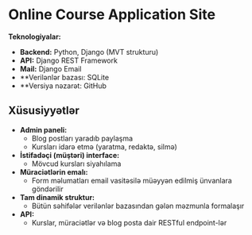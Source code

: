 # Online Course Application Site

**Teknologiyalar:**  
- **Backend:** Python, Django (MVT strukturu)  
- **API:** Django REST Framework  
- **Mail:** Django Email
- **Verilənlər bazası: SQLite  
- **Versiya nəzarət: GitHub

## Xüsusiyyətlər
- **Admin paneli:**  
  - Blog postları yaradıb paylaşma  
  - Kursları idarə etmə (yaratma, redaktə, silmə)  
- **İstifadəçi (müştəri) interface:**  
  - Mövcud kursları siyahılama 
- **Müraciətlərin emalı:**
  - Form məlumatları email vasitəsilə müəyyən edilmiş ünvanlara göndərilir  
- **Tam dinamik struktur:**  
  - Bütün səhifələr verilənlər bazasından gələn məzmunla formalaşır  
- **API:**  
  - Kurslar, müraciətlər və blog posta dair RESTful endpoint-lər  
